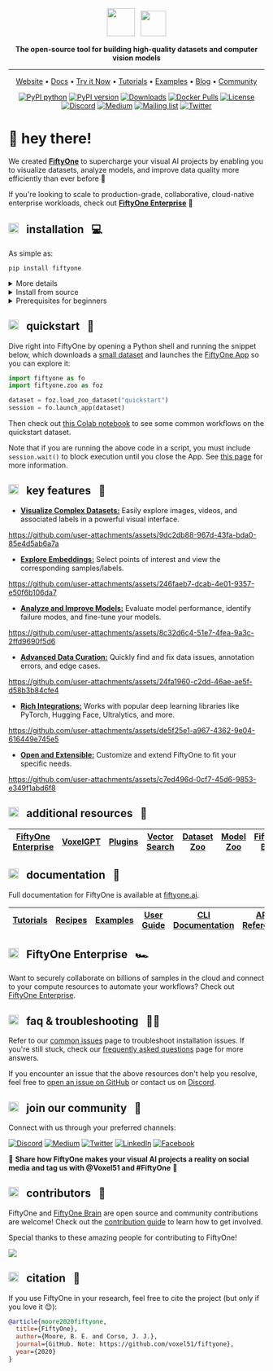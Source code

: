 <div align="center">
<p align="center">

<!-- prettier-ignore -->
<img src="https://user-images.githubusercontent.com/25985824/106288517-2422e000-6216-11eb-871d-26ad2e7b1e59.png" height="55px"> &nbsp;
<img src="https://user-images.githubusercontent.com/25985824/106288518-24bb7680-6216-11eb-8f10-60052c519586.png" height="50px">

**The open-source tool for building high-quality datasets and computer vision
models**

---

<!-- prettier-ignore -->
<a href="https://voxel51.com/fiftyone">Website</a> •
<a href="https://voxel51.com/docs/fiftyone">Docs</a> •
<a href="https://colab.research.google.com/github/voxel51/fiftyone-examples/blob/master/examples/quickstart.ipynb">Try it Now</a> •
<a href="https://voxel51.com/docs/fiftyone/tutorials/index.html">Tutorials</a> •
<a href="https://github.com/voxel51/fiftyone-examples">Examples</a> •
<a href="https://voxel51.com/blog/">Blog</a> •
<a href="https://discord.gg/fiftyone-community">Community</a>

[![PyPI python](https://img.shields.io/pypi/pyversions/fiftyone)](https://pypi.org/project/fiftyone)
[![PyPI version](https://badge.fury.io/py/fiftyone.svg)](https://pypi.org/project/fiftyone)
[![Downloads](https://static.pepy.tech/badge/fiftyone)](https://pepy.tech/project/fiftyone)
[![Docker Pulls](https://badgen.net/docker/pulls/voxel51/fiftyone?icon=docker&label=pulls)](https://hub.docker.com/r/voxel51/fiftyone/)
[![License](https://img.shields.io/badge/License-Apache%202.0-blue.svg)](LICENSE)
[![Discord](https://img.shields.io/badge/Discord-7289DA?logo=discord&logoColor=white)](https://discord.gg/fiftyone-community)
[![Medium](https://img.shields.io/badge/Medium-12100E?logo=medium&logoColor=white)](https://medium.com/voxel51)
[![Mailing list](http://bit.ly/2Md9rxM)](https://share.hsforms.com/1zpJ60ggaQtOoVeBqIZdaaA2ykyk)
[![Twitter](https://img.shields.io/twitter/follow/Voxel51?style=social)](https://twitter.com/voxel51)

</p>
</div>

# 👋 hey there!

We created **[FiftyOne](https://fiftyone.ai)** to supercharge your visual AI
projects by enabling you to visualize datasets, analyze models, and improve
data quality more efficiently than ever before 🤝

If you're looking to scale to production-grade, collaborative, cloud-native
enterprise workloads, check out
**[FiftyOne Enterprise](http://voxel51.com/enterprise)** 🚀

<div id='installation'/>

## <img src="https://user-images.githubusercontent.com/25985824/106288517-2422e000-6216-11eb-871d-26ad2e7b1e59.png" height="20px"> &nbsp; installation &nbsp; 💻

As simple as:

```shell
pip install fiftyone
```

<details>
<summary>More details</summary>

### Installation options

FiftyOne supports Python 3.9 - 3.11.

For most users, we recommend installing the latest release version of FiftyOne
via `pip` as shown above.

If you want to contribute to FiftyOne or install the latest development
version, then you can also perform a [source install](#source-install).

See the [prerequisites section](#prerequisites) for system-specific setup
information.

We strongly recommend that you install FiftyOne in a
[virtual environment](https://voxel51.com/docs/fiftyone/getting_started/virtualenv.html)
to maintain a clean workspace.

Consult the
[installation guide](https://voxel51.com/docs/fiftyone/getting_started/install.html)
for troubleshooting and other information about getting up-and-running with
FiftyOne.

</details>

<div id='source-install'/>

<details>
<summary>Install from source</summary>

### Source installations

Follow the instructions below to install FiftyOne from source and build the
App.

You'll need the following tools installed:

-   [Python](https://www.python.org) (3.9 - 3.11)
-   [Node.js](https://nodejs.org) - on Linux, we recommend using
    [nvm](https://github.com/nvm-sh/nvm) to install an up-to-date version.
-   [Yarn](https://yarnpkg.com) - once Node.js is installed, you can
    [enable Yarn](https://yarnpkg.com/getting-started/install) via
    `corepack enable`

We strongly recommend that you install FiftyOne in a
[virtual environment](https://voxel51.com/docs/fiftyone/getting_started/virtualenv.html)
to maintain a clean workspace.

If you are working in Google Colab,
[skip to here](#source-installs-in-google-colab).

First, clone the repository:

```shell
git clone https://github.com/voxel51/fiftyone
cd fiftyone
```

Then run the install script:

```shell
# Mac or Linux
bash install.bash

# Windows
.\install.bat
```

If you run into issues importing FiftyOne, you may need to add the path to the
cloned repository to your `PYTHONPATH`:

```shell
export PYTHONPATH=$PYTHONPATH:/path/to/fiftyone
```

Note that the install script adds to your `nvm` settings in your `~/.bashrc` or
`~/.bash_profile`, which is needed for installing and building the App.

### Upgrading your source installation

To upgrade an existing source installation to the bleeding edge, simply pull
the latest `develop` branch and rerun the install script:

```shell
git checkout develop
git pull

# Mac or Linux
bash install.bash

# Windows
.\install.bat
```

### Rebuilding the App

When you pull in new changes to the App, you will need to rebuild it, which you
can do either by rerunning the install script or just running `yarn build` in
the `./app` directory.

### Developer installation

If you would like to
[contribute to FiftyOne](https://github.com/voxel51/fiftyone/blob/develop/CONTRIBUTING.md),
you should perform a developer installation using the `-d` flag of the install
script:

```shell
# Mac or Linux
bash install.bash -d

# Windows
.\install.bat -d
```

Although not required, developers typically prefer to configure their FiftyOne
installation to connect to a self-installed and managed instance of MongoDB,
which you can do by following
[these simple steps](https://docs.voxel51.com/user_guide/config.html#configuring-a-mongodb-connection).

### Source installs in Google Colab

You can install from source in
[Google Colab](https://colab.research.google.com) by running the following in a
cell and then **restarting the runtime**:

```shell
%%shell

git clone --depth 1 https://github.com/voxel51/fiftyone.git
cd fiftyone

# Mac or Linux
bash install.bash

# Windows
.\install.bat
```

### Generating documentation

See the
[docs guide](https://github.com/voxel51/fiftyone/blob/develop/docs/README.md)
for information on building and contributing to the documentation.

### Uninstallation

You can uninstall FiftyOne as follows:

```shell
pip uninstall fiftyone fiftyone-brain fiftyone-db
```

</details>

<div id='prerequisites'/>

<details>
<summary>Prerequisites for beginners</summary>

### System-specific setup

Follow the instructions for your operating system or environment to perform
basic system setup before [installing FiftyOne](#installation).

If you're an experienced developer, you've likely already done this.

<details>
<summary>Linux</summary>

<div id='prerequisites-linux'/>

#### 1. Install Python and other dependencies

These steps work on a clean install of Ubuntu Desktop 24.04, and should also
work on Ubuntu 24.04 and 22.04, and on Ubuntu Server:

```shell
sudo apt-get update
sudo apt-get upgrade
sudo apt-get install python3-venv python3-dev build-essential git-all libgl1-mesa-dev
```

-   On Linux, you will need at least the `openssl` and `libcurl` packages
-   On Debian-based distributions, you will need to install `libcurl4` or
    `libcurl3` instead of `libcurl`, depending on the age of your distribution

```shell
# Ubuntu
sudo apt install libcurl4 openssl

# Fedora
sudo dnf install libcurl openssl
```

#### 2. Create and activate a virtual environment

```shell
python3 -m venv fiftyone_env
source fiftyone_env/bin/activate
```

#### 3. Install FFmpeg (optional)

If you plan to work with video datasets, you'll need to install
[FFmpeg](https://ffmpeg.org):

```shell
sudo apt-get install ffmpeg
```

</details>

<details>
<summary>MacOS</summary>

<div id='prerequisites-macos'/>

#### 1. Install Xcode Command Line Tools

```shell
xcode-select --install
```

#### 2. Install Homebrew

```shell
/bin/bash -c "$(curl -fsSL https://raw.githubusercontent.com/Homebrew/install/HEAD/install.sh)"
```

After running the above command, follow the instructions in your terminal to
complete the Homebrew installation.

#### 3. Install Python

```shell
brew install python@3.9
brew install protobuf
```

#### 4. Create and activate a virtual environment

```shell
python3 -m venv fiftyone_env
source fiftyone_env/bin/activate
```

#### 5. Install FFmpeg (optional)

If you plan to work with video datasets, you'll need to install
[FFmpeg](https://ffmpeg.org):

```shell
brew install ffmpeg
```

</details>

<details>
<summary>Windows</summary>

<div id='prerequisites-windows'/>

#### 1. Install Python

⚠️ The version of Python that is available in the Microsoft Store is **not
recommended** ⚠️

Download a Python 3.9 - 3.11 installer from
[python.org](https://www.python.org/downloads/). Make sure to pick a 64-bit
version. For example, this
[Python 3.10.11 installer](https://www.python.org/ftp/python/3.10.11/python-3.10.11-amd64.exe).

Double-click on the installer to run it, and follow the steps in the installer.

-   Check the box to add Python to your `PATH`
-   At the end of the installer, there is an option to disable the `PATH`
    length limit. It is recommended to click this

#### 2. Install Microsoft Visual C++

Download
[Microsoft Visual C++ Redistributable](https://learn.microsoft.com/en-us/cpp/windows/latest-supported-vc-redist).
Double-click on the installer to run it, and follow the steps in the installer.

#### 3. Install Git

Download Git from [this link](https://git-scm.com/download/win). Double-click
on the installer to run it, and follow the steps in the installer.

#### 4. Create and activate a virtual environment

-   Press `Win + R`. type `cmd`, and press `Enter`. Alternatively, search
    **Command Prompt** in the Start Menu.
-   Navigate to your project. `cd C:\path\to\your\project`
-   Create the environment `python -m venv fiftyone_env`
-   Activate the environment typing this in the command line window
    `fiftyone_env\Scripts\activate`
-   After activation, your command prompt should change and show the name of
    the virtual environment `(fiftyone_env) C:\path\to\your\project`

#### 5. Install FFmpeg (optional)

If you plan to work with video datasets, you'll need to install
[FFmpeg](https://ffmpeg.org).

Download an FFmpeg binary from [here](https://ffmpeg.org/download.html). Add
FFmpeg's path (e.g., `C:\ffmpeg\bin`) to your `PATH` environmental variable.

</details>

<details>
<summary>Docker</summary>

<div id='prerequisites-docker'/>
<br>

Refer to
[these instructions](https://voxel51.com/docs/fiftyone/environments/index.html#docker)
to see how to build and run Docker images containing release or source builds
of FiftyOne.

</details>

</details>

<div id='quickstart'>

## <img src="https://user-images.githubusercontent.com/25985824/106288517-2422e000-6216-11eb-871d-26ad2e7b1e59.png" height="20px"> &nbsp; quickstart &nbsp; 🚀

Dive right into FiftyOne by opening a Python shell and running the snippet
below, which downloads a
[small dataset](https://voxel51.com/docs/fiftyone/user_guide/dataset_zoo/datasets.html#quickstart)
and launches the
[FiftyOne App](https://voxel51.com/docs/fiftyone/user_guide/app.html) so you
can explore it:

```py
import fiftyone as fo
import fiftyone.zoo as foz

dataset = foz.load_zoo_dataset("quickstart")
session = fo.launch_app(dataset)
```

Then check out
[this Colab notebook](https://colab.research.google.com/github/voxel51/fiftyone-examples/blob/master/examples/quickstart.ipynb)
to see some common workflows on the quickstart dataset.

Note that if you are running the above code in a script, you must include
`session.wait()` to block execution until you close the App. See
[this page](https://voxel51.com/docs/fiftyone/user_guide/app.html#creating-a-session)
for more information.

<div id='key-features'>

## <img src="https://user-images.githubusercontent.com/25985824/106288517-2422e000-6216-11eb-871d-26ad2e7b1e59.png" height="20px"> &nbsp; key features &nbsp; 🔑

-   **[Visualize Complex Datasets:](https://docs.voxel51.com/user_guide/app.html)**
    Easily explore images, videos, and associated labels in a powerful visual
    interface.

https://github.com/user-attachments/assets/9dc2db88-967d-43fa-bda0-85e4d5ab6a7a

-   **[Explore Embeddings:](https://docs.voxel51.com/user_guide/app.html#embeddings-panel)**
    Select points of interest and view the corresponding samples/labels.

https://github.com/user-attachments/assets/246faeb7-dcab-4e01-9357-e50f6b106da7

-   **[Analyze and Improve Models:](https://docs.voxel51.com/user_guide/evaluation.html)**
    Evaluate model performance, identify failure modes, and fine-tune your
    models.

https://github.com/user-attachments/assets/8c32d6c4-51e7-4fea-9a3c-2ffd9690f5d6

-   **[Advanced Data Curation:](https://docs.voxel51.com/brain.html)** Quickly
    find and fix data issues, annotation errors, and edge cases.

https://github.com/user-attachments/assets/24fa1960-c2dd-46ae-ae5f-d58b3b84cfe4

-   **[Rich Integrations:](https://docs.voxel51.com/integrations/index.html)**
    Works with popular deep learning libraries like PyTorch, Hugging Face,
    Ultralytics, and more.

https://github.com/user-attachments/assets/de5f25e1-a967-4362-9e04-616449e745e5

-   **[Open and Extensible:](https://docs.voxel51.com/plugins/index.html)**
    Customize and extend FiftyOne to fit your specific needs.

https://github.com/user-attachments/assets/c7ed496d-0cf7-45d6-9853-e349f1abd6f8

<div id='additional-resources'>

## <img src="https://user-images.githubusercontent.com/25985824/106288517-2422e000-6216-11eb-871d-26ad2e7b1e59.png" height="20px"> &nbsp; additional resources &nbsp; 🚁

| [FiftyOne Enterprise](https://voxel51.com/enterprise) | [VoxelGPT](https://github.com/voxel51/voxelgpt) | [Plugins](https://voxel51.com/plugins) | [Vector Search](https://voxel51.com/blog/the-computer-vision-interface-for-vector-search) | [Dataset Zoo](https://docs.voxel51.com/dataset_zoo/index.html) | [Model Zoo](https://docs.voxel51.com/model_zoo/index.html) | [FiftyOne Brain](https://docs.voxel51.com/brain.html) |
| ----------------------------------------------------- | ----------------------------------------------- | -------------------------------------- | ----------------------------------------------------------------------------------------- | -------------------------------------------------------------- | ---------------------------------------------------------- | ----------------------------------------------------- |

</div>

<div id='documentation'/>

## <img src="https://user-images.githubusercontent.com/25985824/106288517-2422e000-6216-11eb-871d-26ad2e7b1e59.png" height="20px"> &nbsp; documentation &nbsp; 🪪

Full documentation for FiftyOne is available at
[fiftyone.ai](https://fiftyone.ai).

| [Tutorials](https://voxel51.com/docs/fiftyone/tutorials/index.html) | [Recipes](https://voxel51.com/docs/fiftyone/recipes/index.html) | [Examples](https://github.com/voxel51/fiftyone-examples) | [User Guide](https://voxel51.com/docs/fiftyone/user_guide/index.html) | [CLI Documentation](https://voxel51.com/docs/fiftyone/cli/index.html) | [API Reference](https://voxel51.com/docs/fiftyone/api/fiftyone.html) |
| ------------------------------------------------------------------- | --------------------------------------------------------------- | -------------------------------------------------------- | --------------------------------------------------------------------- | --------------------------------------------------------------------- | -------------------------------------------------------------------- |

</div>

<div id='fiftyone-teams'/>

## <img src="https://user-images.githubusercontent.com/25985824/106288517-2422e000-6216-11eb-871d-26ad2e7b1e59.png" height="20px"> &nbsp; FiftyOne Enterprise &nbsp; 🏎️

Want to securely collaborate on billions of samples in the cloud and connect to
your compute resources to automate your workflows? Check out
[FiftyOne Enterprise](https://voxel51.com/enterprise).

<div id='faq'/>

## <img src="https://user-images.githubusercontent.com/25985824/106288517-2422e000-6216-11eb-871d-26ad2e7b1e59.png" height="20px"> &nbsp; faq & troubleshooting &nbsp; ⛓️‍💥

Refer to our
[common issues](https://docs.voxel51.com/getting_started/troubleshooting.html)
page to troubleshoot installation issues. If you're still stuck, check our
[frequently asked questions](https://docs.voxel51.com/faq/index.html) page for
more answers.

If you encounter an issue that the above resources don't help you resolve, feel
free to [open an issue on GitHub](https://github.com/voxel51/fiftyone/issues)
or contact us on [Discord](https://discord.gg/fiftyone-community).

</div>

<div id='community'/>

## <img src="https://user-images.githubusercontent.com/25985824/106288517-2422e000-6216-11eb-871d-26ad2e7b1e59.png" height="20px"> &nbsp; join our community &nbsp; 🤝

Connect with us through your preferred channels:

[![Discord](https://img.shields.io/badge/Discord-7289DA?logo=discord&logoColor=white)](https://discord.gg/fiftyone-community)
[![Medium](https://img.shields.io/badge/Medium-12100E?logo=medium&logoColor=white)](https://medium.com/voxel51)
[![Twitter](https://img.shields.io/badge/Twitter-1DA1F2?logo=twitter&logoColor=white)](https://twitter.com/voxel51)
[![LinkedIn](https://img.shields.io/badge/LinkedIn-0077B5?logo=linkedin&logoColor=white)](https://www.linkedin.com/company/voxel51)
[![Facebook](https://img.shields.io/badge/Facebook-1877F2?logo=facebook&logoColor=white)](https://www.facebook.com/voxel51)

🎊 **Share how FiftyOne makes your visual AI projects a reality on social media
and tag us with @Voxel51 and #FiftyOne** 🎊

</div>

<div id='contributors'/>

## <img src="https://user-images.githubusercontent.com/25985824/106288517-2422e000-6216-11eb-871d-26ad2e7b1e59.png" height="20px"> &nbsp; contributors &nbsp; 🧡

FiftyOne and [FiftyOne Brain](https://github.com/voxel51/fiftyone-brain) are
open source and community contributions are welcome! Check out the
[contribution guide](https://github.com/voxel51/fiftyone/blob/develop/CONTRIBUTING.md)
to learn how to get involved.

Special thanks to these amazing people for contributing to FiftyOne!

<a href="https://github.com/voxel51/fiftyone/graphs/contributors">
  <img src="https://contrib.rocks/image?repo=voxel51/fiftyone" />
</a>

<div id='citation'/>

## <img src="https://user-images.githubusercontent.com/25985824/106288517-2422e000-6216-11eb-871d-26ad2e7b1e59.png" height="20px"> &nbsp; citation &nbsp; 📖

If you use FiftyOne in your research, feel free to cite the project (but only
if you love it 😊):

```bibtex
@article{moore2020fiftyone,
  title={FiftyOne},
  author={Moore, B. E. and Corso, J. J.},
  journal={GitHub. Note: https://github.com/voxel51/fiftyone},
  year={2020}
}
```
